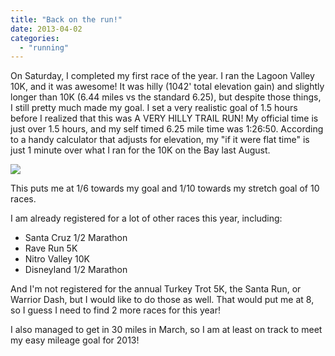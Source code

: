 ```yaml
---
title: "Back on the run!"
date: 2013-04-02
categories: 
  - "running"
---
```


On Saturday, I completed my first race of the year. I ran the Lagoon Valley 10K, and it was awesome! It was hilly (1042' total elevation gain) and slightly longer than 10K (6.44 miles vs the standard 6.25), but despite those things, I still pretty much made my goal. I set a very realistic goal of 1.5 hours before I realized that this was A VERY HILLY TRAIL RUN! My official time is just over 1.5 hours, and my self timed 6.25 mile time was 1:26:50. According to a handy calculator that adjusts for elevation, my "if it were flat time" is just 1 minute over what I ran for the 10K on the Bay last August.

![](images/408084_10151527178976480_1113253375_n.jpg)

This puts me at 1/6 towards my goal and 1/10 towards my stretch goal of 10 races.

I am already registered for a lot of other races this year, including:

- Santa Cruz 1/2 Marathon
- Rave Run 5K
- Nitro Valley 10K
- Disneyland 1/2 Marathon

And I'm not registered for the annual Turkey Trot 5K, the Santa Run, or Warrior Dash, but I would like to do those as well. That would put me at 8, so I guess I need to find 2 more races for this year!

I also managed to get in 30 miles in March, so I am at least on track to meet my easy mileage goal for 2013!
